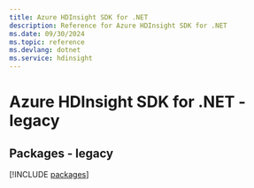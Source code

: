 ```yaml
---
title: Azure HDInsight SDK for .NET
description: Reference for Azure HDInsight SDK for .NET
ms.date: 09/30/2024
ms.topic: reference
ms.devlang: dotnet
ms.service: hdinsight
---
```

# Azure HDInsight SDK for .NET - legacy
## Packages - legacy
[!INCLUDE [packages](hdinsight-index.md)]